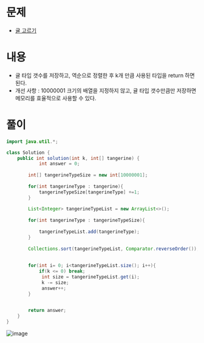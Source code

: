 # 문제
- [귤 고르기](https://school.programmers.co.kr/learn/courses/30/lessons/138476)


# 내용
- 귤 타입 갯수를 저장하고, 역순으로 정렬한 후 k개 만큼 사용된 타입을 return 하면 된다.
- 개선 사항 : 10000001 크기의 배열을 지정하지 않고, 귤 타입 갯수만큼만 저장하면 메모리를 효율적으로 사용할 수 있다. 

# 풀이
```java
import java.util.*;

class Solution {
    public int solution(int k, int[] tangerine) {
            int answer = 0;
        
        int[] tangerineTypeSize = new int[10000001];
        
        for(int tangerineType : tangerine){
            tangerineTypeSize[tangerineType] +=1;
        }
        
        List<Integer> tangerineTypeList = new ArrayList<>();
        
        for(int tangerineType : tangerineTypeSize){
            
            tangerineTypeList.add(tangerineType);
        }
        
        Collections.sort(tangerineTypeList, Comparator.reverseOrder());
        
        
        for(int i= 0; i<tangerineTypeList.size(); i++){
            if(k <= 0) break;
             int size = tangerineTypeList.get(i);  
             k -= size;
             answer++;
        }
        

        return answer;
    }
}
```

![image](https://github.com/v-studies/algorithm/assets/70589857/866eaf76-1570-4cc9-b704-deec8bb0df55)

